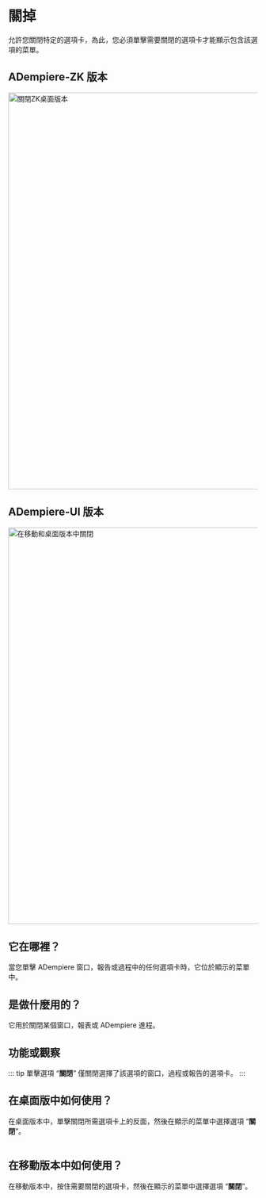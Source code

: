 # 關掉

允許您關閉特定的選項卡，為此，您必須單擊需要關閉的選項卡才能顯示包含該選項的菜單。

## ADempiere-ZK 版本

<img :src="$withBase('/images/components/close-tab/zk-desktop-version-close-tab.png')" alt="關閉ZK桌面版本" width="800px">

## ADempiere-UI 版本

<img :src="$withBase('/images/components/close-tab/ui-desktop-version-close-tab.png')" alt="在移動和桌面版本中關閉" width="800px">

## 它在哪裡？

當您單擊 ADempiere 窗口，報告或過程中的任何選項卡時，它位於顯示的菜單中。

## 是做什麼用的？

它用於關閉某個窗口，報表或 ADempiere 進程。

## 功能或觀察

::: tip
單擊選項 “**關閉**” 僅關閉選擇了該選項的窗口，過程或報告的選項卡。
:::

## 在桌面版中如何使用？

在桌面版本中，單擊關閉所需選項卡上的反面，然後在顯示的菜單中選擇選項 “**關閉**”。

<img :src="$withBase('/images/components/close-tab/how-to-use-it-in-the-desktop-version.gif')" />

## 在移動版本中如何使用？

在移動版本中，按住需要關閉的選項卡，然後在顯示的菜單中選擇選項 “**關閉**”。

<img :src="$withBase('/images/components/close-tab/how-to-use-it-in-the-mobile-version.gif')" />
